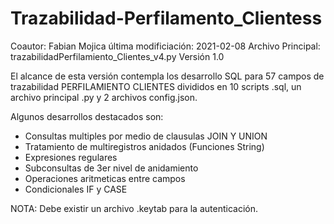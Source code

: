 # Trazabilidad-Perfilamento_Clientess


Coautor: Fabian Mojica 
última modificiación: 2021-02-08
Archivo Principal: trazabilidadPerfilamiento_Clientes_v4.py
Versión 1.0 

El alcance de esta versión contempla los desarrollo SQL para 57 campos de trazabilidad PERFILAMIENTO CLIENTES divididos en 10 scripts .sql, un archivo principal .py y 2 archivos config.json. 

Algunos desarrollos destacados son: 

* Consultas multiples por medio de clausulas JOIN Y UNION 
* Tratamiento de multiregistros anidados (Funciones String)
* Expresiones regulares 
* Subconsultas de 3er nivel de anidamiento
* Operaciones aritmeticas entre campos 
* Condicionales IF y CASE 

NOTA: Debe existir un archivo .keytab para la autenticación. 
